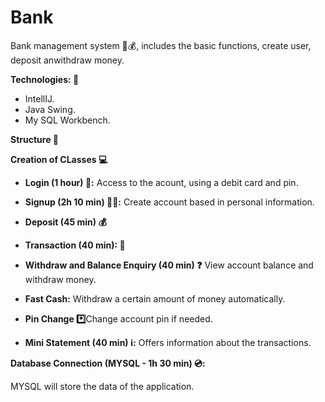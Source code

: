 # Bank

Bank management system 🏦💰, includes the basic functions, create user, deposit anwithdraw money.

**Technologies: 🧰**

- IntellIJ.
- Java Swing.
- My SQL Workbench.

**Structure 📓**

**Creation of CLasses 💻**

- **Login (1 hour) 🔐:** Access to the acount, using a debit card and pin.

- **Signup (2h 10 min) 👨‍💻:** Create account based in personal information.

- **Deposit (45 min) 💰**
  
- **Transaction (40 min): 💸**
  
- **Withdraw and Balance Enquiry (40 min) ❓** View account balance and withdraw money.
  
- **Fast Cash:** Withdraw a certain amount of money automatically.
  
- **Pin Change *️⃣**Change account pin if needed.
  
- **Mini Statement (40 min) ℹ️:** Offers information about the transactions.
  
**Database Connection (MYSQL - 1h 30 min) 💿:**

MYSQL will store the data of the application.
